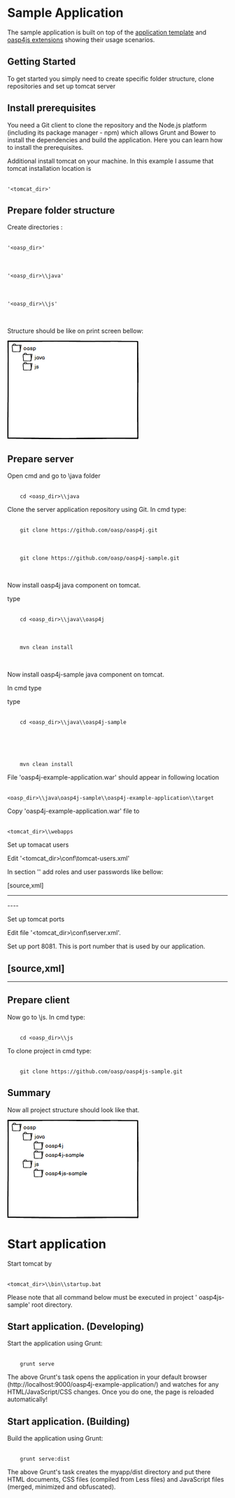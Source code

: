 Sample Application
===


The sample application is built on top of the [application template](https://github.com/oasp/oasp4js-app-template) and [oasp4js extensions](https://github.com/oasp/oasp4js) showing their usage scenarios.







Getting Started
---
To get started you simply need to create specific folder structure, clone repositories and set up tomcat server







Install prerequisites
---



You need a Git client to clone the repository and the Node.js platform (including its package manager - npm) which allows Grunt and Bower to install the dependencies and build the application. Here you can learn how to install the prerequisites.

Additional install tomcat on your machine. In this example I assume that tomcat installation location is 



```

'<tomcat_dir>'

```









Prepare folder structure
---



Create directories :





```

'<oasp_dir>'



'<oasp_dir>\\java'



'<oasp_dir>\\js'



```







Structure should be like on print screen bellow: 



![Image](/image/folder_struc_1.png?raw=true)







Prepare server
-----



Open cmd and go to \\java folder



```  

    cd <oasp_dir>\\java 

```



Clone the server application repository using Git. In cmd type:



```  

    git clone https://github.com/oasp/oasp4j.git



    git clone https://github.com/oasp/oasp4j-sample.git 

    

```





Now install oasp4j  java component on tomcat. 



type



```  

    cd <oasp_dir>\\java\\oasp4j 



    mvn clean install 



```





Now install oasp4j-sample java component on tomcat.

In cmd type



type



```

    cd <oasp_dir>\\java\\oasp4j-sample 





    mvn clean install

```





File 'oasp4j-example-application.war'  should appear in following location

``` 

<oasp_dir>\\java\oasp4j-sample\\oasp4j-example-application\\target 

```



Copy 'oasp4j-example-application.war'  file to 

```

<tomcat_dir>\\webapps

```





Set up tomacat users 



Edit '<tomcat_dir>\\conf\\tomcat-users.xml'

In section '<tomcat-user>'  add roles and user passwords  like bellow:









[source,xml]

---
<tomcat-users>

  <role rolename="Chief"/>

  <role rolename="Waiter"/>

  <role rolename="Cook"/>

  <role rolename="Barkeeper"/>

  <user password="chief" roles="Chief" username="chief"/>

  <user password="waiter" roles="Waiter" username="waiter"/>

  <user password="barkeeper" roles="Barkeeper"   username="barkeeper"/>

  <user password="cook" roles="Cook" username="cook"/>

</tomcat-users>
----





Set up tomcat ports

	

Edit file '<tomcat_dir>\\conf\\server.xml'. 

Set up port 8081. This is port number that is used by our application.

[source,xml]
----

<Connector connectionTimeout="20000" port="8081" protocol="HTTP/1.1" redirectPort="8443"/>

----









Prepare client
-----



Now go to \\js. In cmd type: 	

  



``` 

    cd <oasp_dir>\\js 

```





To clone project in cmd type: 

	

```

    git clone https://github.com/oasp/oasp4js-sample.git 

```





Summary
-----



Now all project structure should look like that.



![Image](/image/folder_struc_2.png?raw=true)







Start application
=============



Start tomcat by  

```

<tomcat_dir>\\bin\\startup.bat 

```



Please note that all command below must be executed in project ' oasp4js-sample'  root directory.





Start application. (Developing)
-----



Start the application using Grunt:



``` 

    grunt serve

```



The above Grunt's task opens the application in your default browser (http://localhost:9000/oasp4j-example-application/)  and watches for any HTML/JavaScript/CSS changes. Once you do one, the page is reloaded automatically!



Start application. (Building)
-----



Build the application using Grunt:



``` 

    grunt serve:dist

```



The above Grunt's task creates the myapp/dist directory and put there HTML documents, CSS files (compiled from Less files) and JavaScript files (merged, minimized and obfuscated).


















